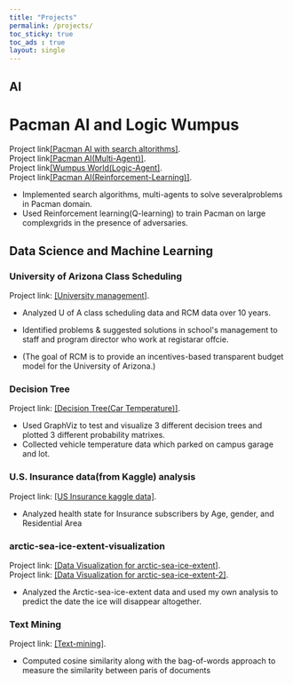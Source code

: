 ```yaml
---
title: "Projects"
permalink: /projects/
toc_sticky: true
toc_ads : true
layout: single
---
```

## AI 

# Pacman AI and Logic Wumpus

Project link[[Pacman AI with search altorithms]](https://github.com/YongBaekCho/pacmanAI).
<br>Project link[[Pacman AI(Multi-Agent)]](https://github.com/YongBaekCho/pacmanAIMultiagents).
<br>Project link[[Wumpus World(Logic-Agent]](https://github.com/YongBaekCho/logicagent).
<br>Project link[[Pacman AI(Reinforcement-Learning)]](https://github.com/YongBaekCho/Reinforcement-Learning).

* Implemented search algorithms, multi-agents to solve severalproblems in Pacman domain.
* Used  Reinforcement  learning(Q-learning)  to  train  Pacman  on  large  complexgrids in the presence of adversaries.

## Data Science and Machine Learning

### University of Arizona Class Scheduling

Project link: [[University management]](https://github.com/YongBaekCho/class-scheduling/tree/master).

* Analyzed U of A class scheduling data and RCM data over 10 years.
* Identified problems & suggested solutions in school's management to staff and program director who work at registarar offcie.

* (The goal of RCM is to provide an incentives-based transparent budget model for the University of Arizona.)  
### Decision Tree
Project link: [[Decision Tree(Car Temperature)]](https://github.com/YongBaekCho/decisiontrees).

* Used GraphViz to test and visualize 3 different decision trees and plotted 3 different probability matrixes.
* Collected vehicle temperature data which parked on campus garage and lot.


### U.S. Insurance data(from Kaggle) analysis

Project link: [[US Insurance kaggle data]](https://github.com/YongBaekCho/insurance).

* Analyzed health state for Insurance subscribers by Age, gender, and Residential Area

### arctic-sea-ice-extent-visualization

Project link: [[Data Visualization for arctic-sea-ice-extent]](https://github.com/YongBaekCho/arctic-sea-ice-extent-visualization).
<br>Project link: [[Data Visualization for arctic-sea-ice-extent-2]](https://github.com/YongBaekCho/arctic-sea-ice-extent-visualization-2).

* Analyzed the Arctic-sea-ice-extent data and used my own analysis to predict the date the ice will disappear altogether.

### Text Mining

Project link: [[Text-mining]](https://github.com/YongBaekCho/textmining).
* Computed cosine similarity along with the bag-of-words approach to measure the similarity between paris of documents

